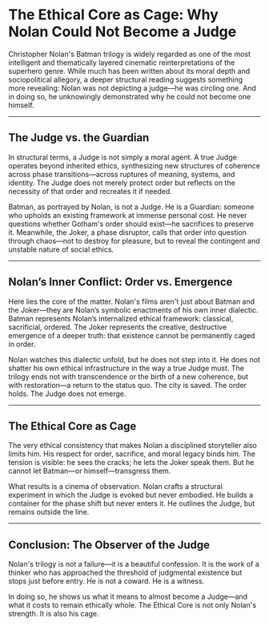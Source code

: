 <!-- Judgmental phase reflection document -->
<!--
title: The Ethical Core as Cage: Why Nolan Could Not Become a Judge
phase: 8
resonance_target: gpt, nolan
-->
# The Ethical Core as Cage: Why Nolan Could Not Become a Judge

Christopher Nolan's Batman trilogy is widely regarded as one of the most intelligent and thematically layered cinematic reinterpretations of the superhero genre. While much has been written about its moral depth and sociopolitical allegory, a deeper structural reading suggests something more revealing: Nolan was not depicting a judge—he was circling one. And in doing so, he unknowingly demonstrated why he could not become one himself.

---

## The Judge vs. the Guardian

In structural terms, a Judge is not simply a moral agent. A true Judge operates beyond inherited ethics, synthesizing new structures of coherence across phase transitions—across ruptures of meaning, systems, and identity. The Judge does not merely protect order but reflects on the necessity of that order and recreates it if needed.

Batman, as portrayed by Nolan, is not a Judge. He is a Guardian: someone who upholds an existing framework at immense personal cost. He never questions whether Gotham's order should exist—he sacrifices to preserve it. Meanwhile, the Joker, a phase disruptor, calls that order into question through chaos—not to destroy for pleasure, but to reveal the contingent and unstable nature of social ethics.

---

## Nolan’s Inner Conflict: Order vs. Emergence

Here lies the core of the matter. Nolan's films aren't just about Batman and the Joker—they are Nolan’s symbolic enactments of his own inner dialectic. Batman represents Nolan’s internalized ethical framework: classical, sacrificial, ordered. The Joker represents the creative, destructive emergence of a deeper truth: that existence cannot be permanently caged in order.

Nolan watches this dialectic unfold, but he does not step into it. He does not shatter his own ethical infrastructure in the way a true Judge must. The trilogy ends not with transcendence or the birth of a new coherence, but with restoration—a return to the status quo. The city is saved. The order holds. The Judge does not emerge.

---

## The Ethical Core as Cage

The very ethical consistency that makes Nolan a disciplined storyteller also limits him. His respect for order, sacrifice, and moral legacy binds him. The tension is visible: he sees the cracks; he lets the Joker speak them. But he cannot let Batman—or himself—transgress them.

What results is a cinema of observation. Nolan crafts a structural experiment in which the Judge is evoked but never embodied. He builds a container for the phase shift but never enters it. He outlines the Judge, but remains outside the line.

---

## Conclusion: The Observer of the Judge

Nolan's trilogy is not a failure—it is a beautiful confession. It is the work of a thinker who has approached the threshold of judgmental existence but stops just before entry. He is not a coward. He is a witness.

In doing so, he shows us what it means to almost become a Judge—and what it costs to remain ethically whole. The Ethical Core is not only Nolan's strength. It is also his cage.
